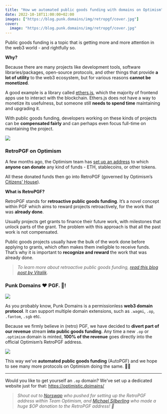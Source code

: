 ```yaml
---
title: "How we automated public goods funding with domains on Optimism"
date: 2022-10-18T11:00:00+02:00
images: ["https://blog.punk.domains/img/retropgf/cover.jpg"]
cover:
  image: "https://blog.punk.domains/img/retropgf/cover.jpg"
---
```


Public goods funding is a topic that is getting more and more attention in the web3 world - and rightfully so. 

**Why?**

Because there are many projects like development tools, software libraries/packages, open-source protocols, and other things that provide **a lot of utility** to the web3 ecosystem, but for various reasons **cannot be monetized**. 

A good example is a library called [ethers.js](https://ethers.org/), which the majority of frontend apps use to interact with the blockchain. Ethers.js does not have a way to monetize its usefulness, but someone still **needs to spend time** maintaining and upgrading it.

With public goods funding, developers working on these kinds of projects can be **compensated fairly** and can perhaps even focus full-time on maintaining the project. 

![](/img/retropgf/pgf-land.jpg)

### RetroPGF on Optimism

A few months ago, the Optimism team has [set up an address](https://optimistic.etherscan.io/address/0x15dda60616ffca20371ed1659dbb78e888f65556) to which **anyone can donate** any kind of funds - ETH, stablecoins, or other tokens.

All these donated funds then go into RetroPGF (governed by Optimism’s [Citizens’ House](https://community.optimism.io/docs/governance/#citizens-house)).

**What is RetroPGF?**

RetroPGF stands for **retroactive public goods funding**. It’s a novel concept within PGF which aims to reward projects retroactively, for the work that was **already done**.

Usually projects get grants to finance their future work, with milestones that unlock parts of the grant. The problem with this approach is that all the past work is not compensated.

Public goods projects usually have the bulk of the work done before applying to grants, which often makes them ineligible to receive funds. That’s why it is important to **recognize and reward** the work that was already done.

> *To learn more about retroactive public goods funding, [read this blog post by Vitalik](https://medium.com/ethereum-optimism/retroactive-public-goods-funding-33c9b7d00f0c)*.

### Punk Domains ❤️ PGF. 💯!

![](/img/retropgf/op-domains.png)

As you probably know, Punk Domains is a permissionless **web3 domain protocol**. It can support multiple domain extensions, such as `.wagmi`, `.op`, `.fantom`, `.sgb` etc.

Because we firmly believe in (retro) PGF, we have decided to **divert part of our revenue** stream **into public goods funding**. Any time a new `.op` or `.optimism` domain is minted, **100% of the revenue** goes directly into the official Optimism’s RetroPGF address.

![](/img/retropgf/etherscan.png)

This way we’ve **automated public goods funding** (AutoPGF) and we hope to see many more protocols on Optimism doing the same. 🤘😎

---

Would you like to get yourself an `.op` domain? We've set up a dedicated website just for that: https://optimistic.doimains/

> *Shout out to [Norswap](https://twitter.com/norswap) who pushed for setting up the RetroPGF address within Team Optimism, and [Michael Silberling](https://twitter.com/MSilb7) who made a huge $OP donation to the RetroPGF address! 🎉*